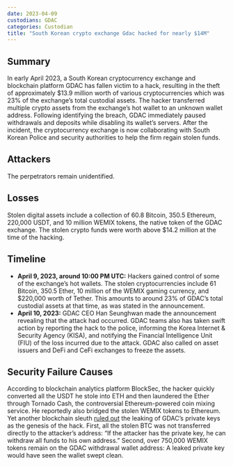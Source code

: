 ```yaml
---
date: 2023-04-09
custodians: GDAC
categories: Custodian
title: "South Korean crypto exchange Gdac hacked for nearly $14M"
---
```


## Summary

In early April 2023, a South Korean cryptocurrency exchange and blockchain platform GDAC has fallen victim to a hack, resulting in the theft of approximately $13.9 million worth of various cryptocurrencies which was 23% of the exchange’s total custodial assets. The hacker transferred multiple crypto assets from the exchange’s hot wallet to an unknown wallet address. Following identifying the breach, GDAC immediately paused withdrawals and deposits while disabling its wallet’s servers. After the incident, the cryptocurrency exchange is now collaborating with South Korean Police and security authorities to help the firm regain stolen funds.

## Attackers

The perpetrators remain unidentified.

## Losses

Stolen digital assets include a collection of 60.8 Bitcoin, 350.5 Ethereum, 220,000 USDT, and 10 million WEMIX tokens, the native token of the GDAC exchange. The stolen crypto funds were worth above $14.2 million at the time of the hacking.

## Timeline

- **April 9, 2023, around 10:00 PM UTC:** Hackers gained control of some of the exchange’s hot wallets. The stolen cryptocurrencies include 61 Bitcoin, 350.5 Ether, 10 million of the WEMIX gaming currency, and $220,000 worth of Tether. This amounts to around 23% of GDAC’s total custodial assets at that time, as was stated in the announcement.
- **April 10, 2023:** GDAC CEO Han Seunghwan made the announcement revealing that the attack had occurred. GDAC teams also has taken swift action by reporting the hack to the police, informing the Korea Internet & Security Agency (KISA), and notifying the Financial Intelligence Unit (FIU) of the loss incurred due to the attack. GDAC also called on asset issuers and DeFi and CeFi exchanges to freeze the assets.

## Security Failure Causes

According to blockchain analytics platform BlockSec, the hacker quickly converted all the USDT he stole into ETH and then laundered the Ether through Tornado Cash, the controversial Ethereum-powered coin mixing service. He reportedly also bridged the stolen WEMIX tokens to Ethereum. Yet another blockchain sleuth [ruled out](https://twitter.com/x_explore_eth/status/1645783307395686400) the leaking of GDAC’s private keys as the genesis of the hack. First, all the stolen BTC was not transferred directly to the attacker’s address: “If the attacker has the private key, he can withdraw all funds to his own address.” Second, over 750,000 WEMIX tokens remain on the GDAC withdrawal wallet address: A leaked private key would have seen the wallet swept clean.
